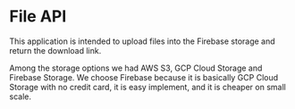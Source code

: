 # File API

This application is intended to upload files into the Firebase storage and return the download link.

Among the storage options we had AWS S3, GCP Cloud Storage and Firebase Storage. 
We choose Firebase because it is basically GCP Cloud Storage with no credit card, it is easy implement, 
and it is cheaper on small scale.